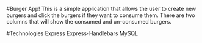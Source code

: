 #Burger App!
This is a simple application that allows the user to create new burgers and click the burgers if they want to consume them. There are two columns that will show the consumed and un-consumed burgers.

#Technologies
Express
Express-Handlebars
MySQL
